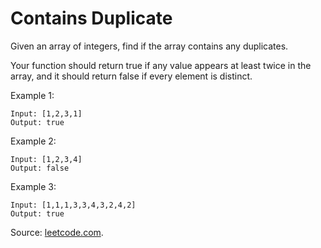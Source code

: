 # Contains Duplicate

Given an array of integers, find if the array contains any duplicates.

Your function should return true if any value appears at least twice in the array, and it should return false if every element is distinct.

Example 1:

```
Input: [1,2,3,1]
Output: true
```

Example 2:

```
Input: [1,2,3,4]
Output: false

```

Example 3:

```
Input: [1,1,1,3,3,4,3,2,4,2]
Output: true

```

Source: [leetcode.com](https://leetcode.com/problems/contains-duplicate/).
